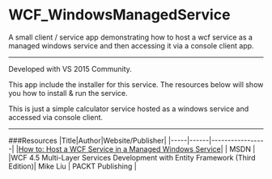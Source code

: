 # WCF_WindowsManagedService
A small client / service app demonstrating how to host a wcf service as a managed windows service and then accessing it via a console client app.

---

Developed with VS 2015 Community.

This app include the installer for this service. The resources below will show you how to install & run the service.

This is just a simple calculator service hosted as a windows service and accessed via console client.

---

###Resources
|Title|Author|Website/Publisher|
|-----|------|-----------------|
|[How to: Host a WCF Service in a Managed Windows Service](https://msdn.microsoft.com/en-us/library/ms733069(v=vs.110).aspx)| | MSDN |
|WCF 4.5 Multi-Layer Services Development with Entity Framework (Third Edition)| Mike Liu | PACKT Publishing |
